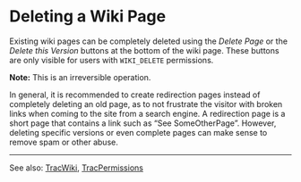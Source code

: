 # Deleting a Wiki Page


Existing wiki pages can be completely deleted using the *Delete Page* or the *Delete this Version* buttons at the bottom of the wiki page. These buttons are only visible for users with `WIKI_DELETE` permissions.

**Note:** This is an irreversible operation.


In general, it is recommended to create redirection pages instead of completely deleting an old page, as to not frustrate the visitor with broken links when coming to the site from a search engine. A redirection page is a short page that  contains a link such as  “See SomeOtherPage”. However, deleting specific versions or even complete pages can make sense to remove spam or other abuse.

---


See also: [TracWiki](trac-wiki), [TracPermissions](trac-permissions)
